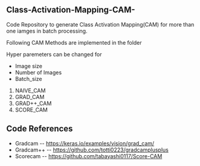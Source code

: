 ## Class-Activation-Mapping-CAM-

 Code Repository to generate Class Activation Mapping(CAM) for more than one iamges in batch processing.

 Following CAM Methods are implemented in the folder
 
 Hyper paremeters can be changed for
 - Image size
 - Number of Images
 - Batch_size

1. NAIVE_CAM
2. GRAD_CAM
3. GRAD++_CAM
4. SCORE_CAM

## Code References
- Gradcam -- https://keras.io/examples/vision/grad_cam/
- Gradcam++ -- https://github.com/totti0223/gradcamplusplus
- Scorecam -- https://github.com/tabayashi0117/Score-CAM

